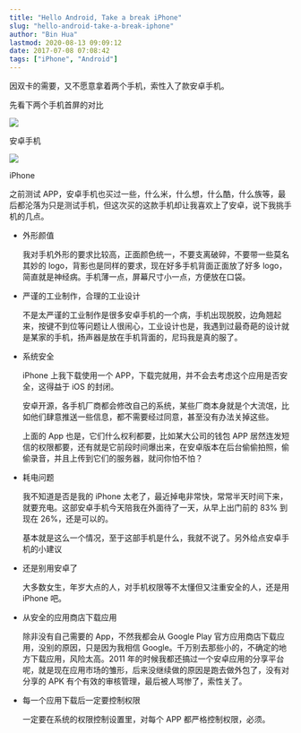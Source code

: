 ```yaml
---
title: "Hello Android, Take a break iPhone"
slug: "hello-android-take-a-break-iphone"
author: "Bin Hua"
lastmod: 2020-08-13 09:09:12
date: 2017-07-08 07:08:42
tags: ["iPhone", "Android"]
---
```


因双卡的需要，又不愿意拿着两个手机，索性入了款安卓手机。

先看下两个手机首屏的对比

![](/imgs/iphoneandroid_01.png)

安卓手机

![](/imgs/iphoneandroid_02.PNG)

iPhone

之前测试 APP，安卓手机也买过一些，什么米，什么想，什么酷，什么族等，最后都沦落为只是测试手机，但这次买的这款手机却让我喜欢上了安卓，说下我挑手机的几点。

- 外形颜值

    我对手机外形的要求比较高，正面颜色统一，不要支离破碎，不要带一些莫名其妙的 logo，背影也是同样的要求，现在好多手机背面正面放了好多 logo，简直就是神经病。手机薄一点，屏幕尺寸小一点，方便放在口袋。

- 严谨的工业制作，合理的工业设计

    不是太严谨的工业制作是很多安卓手机的一个病，手机出现脱胶，边角翘起来，按键不到位等问题让人很闹心，工业设计也是，我遇到过最奇葩的设计就是某家的手机，扬声器是放在手机背面的，尼玛我是真的服了。

- 系统安全

    iPhone 上我下载使用一个 APP，下载完就用，并不会去考虑这个应用是否安全，这得益于 iOS 的封闭。

    安卓开源，各手机厂商都会修改自己的系统，某些厂商本身就是个大流氓，比如他们肆意推送一些信息，都不需要经过同意，甚至没有办法关掉这些。

    上面的 App 也是，它们什么权利都要，比如某大公司的钱包 APP 居然连发短信的权限都要，还有就是它前段时间爆出来，在安卓版本在后台偷偷拍照，偷偷录音，并且上传到它们的服务器，就问你怕不怕？

- 耗电问题

    我不知道是否是我的 iPhone 太老了，最近掉电非常快，常常半天时间下来，就要充电。这部安卓手机今天陪我在外面待了一天，从早上出门前的 83% 到现在 26%，还是可以的。

    基本就是这么一个情况，至于这部手机是什么，我就不说了。另外给点安卓手机的小建议

- 还是别用安卓了

    大多数女生，年岁大点的人，对手机权限等不太懂但又注重安全的人，还是用 iPhone 吧。

- 从安全的应用商店下载应用

    除非没有自己需要的 App，不然我都会从 Google Play 官方应用商店下载应用，没别的原因，只是因为我相信 Google。千万别去那些小的，不确定的地方下载应用，风险太高。2011 年的时候我都还搞过一个安卓应用的分享平台呢，就是现在应用市场的雏形，后来没继续做的原因是跑去做外包了，没有对分享的 APK 有个有效的审核管理，最后被人骂惨了，索性关了。

- 每一个应用下载后一定要控制权限

    一定要在系统的权限控制设置里，对每个 APP 都严格控制权限，必须。